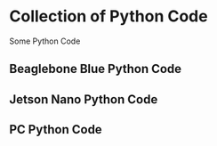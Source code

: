 # Collection of Python Code
Some Python Code
## Beaglebone Blue Python Code
## Jetson Nano Python Code
## PC Python Code
